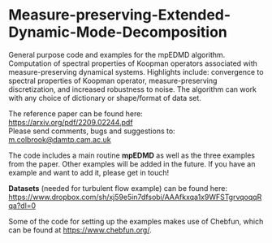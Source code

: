 # Measure-preserving-Extended-Dynamic-Mode-Decomposition
General purpose code and examples for the mpEDMD algorithm. Computation of spectral properties of Koopman operators associated with measure-preserving dynamical systems. Highlights include: convergence to spectral properties of Koopman operator, measure-preserving discretization, and increased robustness to noise. The algorithm can work with any choice of dictionary or shape/format of data set.

The reference paper can be found here:<br>
[https://arxiv.org/pdf/2209.02244.pdf<br>](https://epubs.siam.org/doi/abs/10.1137/22M1521407?journalCode=sjnaam)
Please send comments, bugs and suggestions to: m.colbrook@damtp.cam.ac.uk

The code includes a main routine **mpEDMD** as well as the three examples from the paper. Other examples will be added in the future. If you have an example and want to add it, please get in touch! 

**Datasets** (needed for turbulent flow example) can be found here: https://www.dropbox.com/sh/xj59e5in7dfsobi/AAAfkxqa1x9WFSTgrvqoqqRqa?dl=0

Some of the code for setting up the examples makes use of Chebfun, which can be found at https://www.chebfun.org/.
